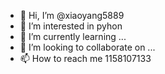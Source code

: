- 👋 Hi, I’m @xiaoyang5889
- 👀 I’m interested in pyhon
- 🌱 I’m currently learning ...
- 💞️ I’m looking to collaborate on ...
- 📫 How to reach me 1158107133

<!---
xiaoyang5889/xiaoyang5889 is a ✨ special ✨ repository because its `README.md` (this file) appears on your GitHub profile.
You can click the Preview link to take a look at your changes.
--->
